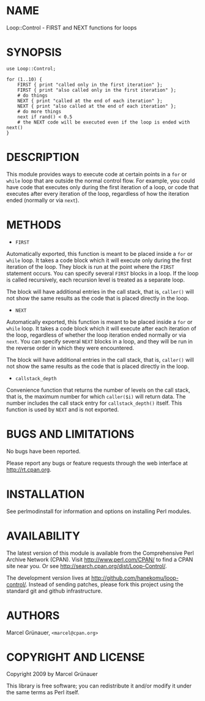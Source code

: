 # NAME

Loop::Control - FIRST and NEXT functions for loops

# SYNOPSIS

    use Loop::Control;

    for (1..10) {
        FIRST { print "called only in the first iteration" };
        FIRST { print "also called only in the first iteration" };
        # do things
        NEXT { print "called at the end of each iteration" };
        NEXT { print "also called at the end of each iteration" };
        # do more things
        next if rand() < 0.5
        # the NEXT code will be executed even if the loop is ended with next()
    }

# DESCRIPTION

This module provides ways to execute code at certain points in a `for` or
`while` loop that are outside the normal control flow. For example, you could
have code that executes only during the first iteration of a loop, or code that
executes after every iteration of the loop, regardless of how the iteration
ended (normally or via `next`). 

# METHODS

- `FIRST`

Automatically exported, this function is meant to be placed inside a `for` or
`while` loop. It takes a code block which it will execute only during the
first iteration of the loop. They block is run at the point where the `FIRST`
statement occurs. You can specify several `FIRST` blocks in a loop. If the
loop is called recursively, each recursion level is treated as a separate loop.

The block will have additional entries in the call stack, that is, `caller()`
will not show the same results as the code that is placed directly in the loop.

- `NEXT`

Automatically exported, this function is meant to be placed inside a `for` or
`while` loop. It takes a code block which it will execute after each iteration
of the loop, regardless of whether the loop iteration ended normally or via
`next`. You can specify several `NEXT` blocks in a loop, and they will be run
in the reverse order in which they were encountered.

The block will have additional entries in the call stack, that is, `caller()`
will not show the same results as the code that is placed directly in the loop.

- `callstack_depth`

Convenience function that returns the number of levels on the call stack, that
is, the maximum number for which `caller($i)` will return data. The number
includes the call stack entry for `callstack_depth()` itself. This function is
used by `NEXT` and is not exported.

# BUGS AND LIMITATIONS

No bugs have been reported.

Please report any bugs or feature requests through the web interface at
<http://rt.cpan.org>.

# INSTALLATION

See perlmodinstall for information and options on installing Perl modules.

# AVAILABILITY

The latest version of this module is available from the Comprehensive Perl
Archive Network (CPAN). Visit <http://www.perl.com/CPAN/> to find a CPAN
site near you. Or see <http://search.cpan.org/dist/Loop-Control/>.

The development version lives at <http://github.com/hanekomu/loop-control/>.
Instead of sending patches, please fork this project using the standard git
and github infrastructure.

# AUTHORS

Marcel Gr&uuml;nauer, `<marcel@cpan.org>`

# COPYRIGHT AND LICENSE

Copyright 2009 by Marcel Gr&uuml;nauer

This library is free software; you can redistribute it and/or modify
it under the same terms as Perl itself.